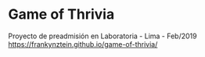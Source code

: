 # Game of Thrivia
Proyecto de preadmisión en Laboratoria - Lima - Feb/2019
https://frankynztein.github.io/game-of-thrivia/
